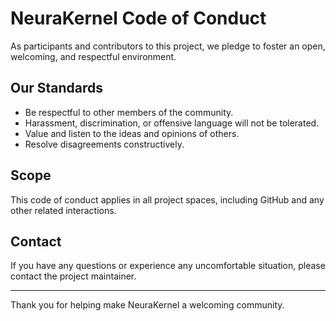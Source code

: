# NeuraKernel Code of Conduct

As participants and contributors to this project, we pledge to foster an open, welcoming, and respectful environment.

## Our Standards

- Be respectful to other members of the community.
- Harassment, discrimination, or offensive language will not be tolerated.
- Value and listen to the ideas and opinions of others.
- Resolve disagreements constructively.

## Scope

This code of conduct applies in all project spaces, including GitHub and any other related interactions.

## Contact

If you have any questions or experience any uncomfortable situation, please contact the project maintainer.

---

Thank you for helping make NeuraKernel a welcoming community.